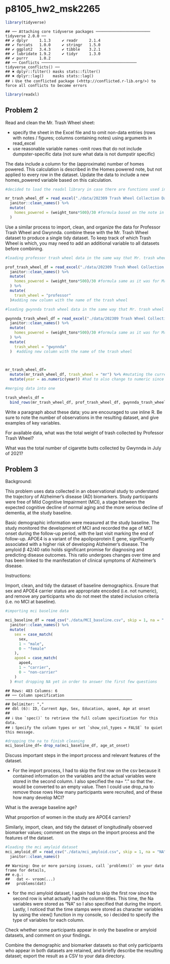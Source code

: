 p8105_hw2_msk2265
================

``` r
library(tidyverse)
```

    ## ── Attaching core tidyverse packages ──────────────────────── tidyverse 2.0.0 ──
    ## ✔ dplyr     1.1.3     ✔ readr     2.1.4
    ## ✔ forcats   1.0.0     ✔ stringr   1.5.0
    ## ✔ ggplot2   3.4.3     ✔ tibble    3.2.1
    ## ✔ lubridate 1.9.2     ✔ tidyr     1.3.0
    ## ✔ purrr     1.0.2     
    ## ── Conflicts ────────────────────────────────────────── tidyverse_conflicts() ──
    ## ✖ dplyr::filter() masks stats::filter()
    ## ✖ dplyr::lag()    masks stats::lag()
    ## ℹ Use the conflicted package (<http://conflicted.r-lib.org/>) to force all conflicts to become errors

``` r
library(readxl)
```

## Problem 2

Read and clean the Mr. Trash Wheel sheet:

- specify the sheet in the Excel file and to omit non-data entries (rows
  with notes / figures; columns containing notes) using arguments in
  read_excel
- use reasonable variable names -omit rows that do not include
  dumpster-specific data (not sure what data is not dumpstir specific)

The data include a column for the (approximate) number of homes powered.
This calculation is described in the Homes powered note, but not applied
to every row in the dataset. Update the data to include a new
homes_powered variable based on this calculation.

``` r
#decided to load the readxl library in case there are functions used in the background other than jusr readxl

mr_trash_wheel_df = read_excel("./data/202309 Trash Wheel Collection Data.xlsx", sheet = "Mr. Trash Wheel", range = "A2:N586") %>% 
  janitor::clean_names() %>% 
  mutate( 
    homes_powered = (weight_tons*500)/30 #formula based on the note in the excel spreadsheet: Homes Powered - Each ton of trash equates to on average 500 kilowatts of electricity.  An average household will use 30 kilowatts per day.
  )
```

Use a similar process to import, clean, and organize the data for
Professor Trash Wheel and Gwynnda. combine these with the Mr. Trash
Wheel dataset to produce a single tidy dataset. To keep track of which
Trash Wheel is which, you may need to add an additional variable to all
datasets before combining.

``` r
#loading professor trash wheel data in the same way that Mr. trash wheel was loaded

prof_trash_wheel_df = read_excel("./data/202309 Trash Wheel Collection Data.xlsx", sheet = "Professor Trash Wheel", range = "A2:M108") %>% 
  janitor::clean_names() %>% 
  mutate( 
    homes_powered = (weight_tons*500)/30 #formula same as it was for Mr. trash wheel
  ) %>% 
  mutate(
    trash_wheel = "professor"
  )#adding new column with the name of the trash wheel 

#loading gwynnda trash wheel data in the same way that Mr. trash wheel was loaded

gwynnda_trash_wheel_df = read_excel("./data/202309 Trash Wheel Collection Data.xlsx", sheet = "Gwynnda Trash Wheel", range = "A2:L157") %>% 
  janitor::clean_names() %>% 
  mutate( 
    homes_powered = (weight_tons*500)/30 #formula same as it was for Mr. trash wheel
  ) %>% 
  mutate(
    trash_wheel = "gwynnda"
  )  #adding new column with the name of the trash wheel 
  


mr_trash_wheel_df=
  mutate(mr_trash_wheel_df, trash_wheel = "mr") %>% #mutating the current Mr. trash wheel dataframe. this could be done when loading the date, but I decided to do it here because the first part of this problem does not involve adding this variable.
  mutate(year = as.numeric(year)) #had to also change to numeric since the other datasets were stored as numeric, so they could only merge if they were the same type of variable

#merging data into one

trash_wheels_df = 
  bind_rows(mr_trash_wheel_df, prof_trash_wheel_df, gwynnda_trash_wheel_df)
```

Write a paragraph about these data; you are encouraged to use inline R.
Be sure to note the number of observations in the resulting dataset, and
give examples of key variables.

For available data, what was the total weight of trash collected by
Professor Trash Wheel?

What was the total number of cigarette butts collected by Gwynnda in
July of 2021?

## Problem 3

Background:

This problem uses data collected in an observational study to understand
the trajectory of Alzheimer’s disease (AD) biomarkers. Study
participants were free of Mild Cognitive Impairment (MCI), a stage
between the expected cognitive decline of normal aging and the more
serious decline of dementia, at the study baseline.

Basic demographic information were measured at the study baseline. The
study monitored the development of MCI and recorded the age of MCI onset
during the follow-up period, with the last visit marking the end of
follow-up. APOE4 is a variant of the apolipoprotein E gene,
significantly associated with a higher risk of developing Alzheimer’s
disease. The amyloid β 42/40 ratio holds significant promise for
diagnosing and predicting disease outcomes. This ratio undergoes changes
over time and has been linked to the manifestation of clinical symptoms
of Alzheimer’s disease.

Instructions:

Import, clean, and tidy the dataset of baseline demographics. Ensure
that sex and APOE4 carrier status are appropriate encoded (i.e. not
numeric), and remove any participants who do not meet the stated
inclusion criteria (i.e. no MCI at baseline).

``` r
#importing mci baseline data

mci_baseline_df = read_csv("./data/MCI_baseline.csv", skip = 1, na = ".") %>% #skipping the first line because it just contains descriptions of the variables. column titles are in row 2 of the csv. specifying that Na is "." 
  janitor::clean_names() %>% 
  mutate(
    sex = case_match(
      sex, 
      1 ~ "male",
      0 ~ "female"
    ),
    apoe4 = case_match(
      apoe4,
      1 ~ "carrier",
      0 ~ "non-carrier"
    )
  ) #not dropping NA yet in order to answer the first few questions
```

    ## Rows: 483 Columns: 6
    ## ── Column specification ────────────────────────────────────────────────────────
    ## Delimiter: ","
    ## dbl (6): ID, Current Age, Sex, Education, apoe4, Age at onset
    ## 
    ## ℹ Use `spec()` to retrieve the full column specification for this data.
    ## ℹ Specify the column types or set `show_col_types = FALSE` to quiet this message.

``` r
#dropping the na to finish cleaning
mci_baseline_df= drop_na(mci_baseline_df, age_at_onset)
```

Discuss important steps in the import process and relevant features of
the dataset.

- For the import process, I had to skip the first row on the csv because
  it contained information on the variables and the actual variables
  were stored in the second column. I also specified the na= “.” so that
  the . would be converted to an empty value. Then I could use drop_na
  to remove those rows How many participants were recruited, and of
  these how many develop MCI?

What is the average baseline age?

What proportion of women in the study are APOE4 carriers?

Similarly, import, clean, and tidy the dataset of longitudinally
observed biomarker values; comment on the steps on the import process
and the features of the dataset.

``` r
#loading the mci amyloid dataset
mci_amyloid_df = read_csv("./data/mci_amyloid.csv", skip = 1, na = "NA", col_types = "nnnnnn") %>% #skipping the first line because it just contains descriptions of the variables. column titles are in row 2 of the csv. specifying that Na is "NA" 
  janitor::clean_names() 
```

    ## Warning: One or more parsing issues, call `problems()` on your data frame for details,
    ## e.g.:
    ##   dat <- vroom(...)
    ##   problems(dat)

- for the mci amyloid dataset, I again had to skip the first row since
  the second row is what actually had the column titles. This time, the
  Na variables were stored as “NA” so I also specified that during the
  import. Lastly, I noticed that the time stamps were stored as
  character variables by using the view() function in my console, so i
  decided to specify the type of variables for each column.

Check whether some participants appear in only the baseline or amyloid
datasets, and comment on your findings.

Combine the demographic and biomarker datasets so that only participants
who appear in both datasets are retained, and briefly describe the
resulting dataset; export the result as a CSV to your data directory.
